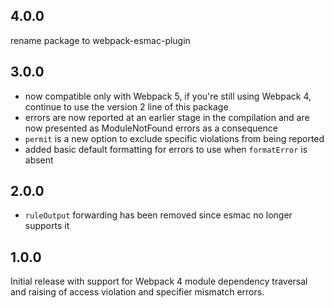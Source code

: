 ## 4.0.0

rename package to webpack-esmac-plugin

## 3.0.0

- now compatible only with Webpack 5, if you're still using Webpack 4, continue
  to use the version 2 line of this package
- errors are now reported at an earlier stage in the compilation and are now
  presented as ModuleNotFound errors as a consequence
- `permit` is a new option to exclude specific violations from being reported
- added basic default formatting for errors to use when `formatError` is absent

## 2.0.0

- `ruleOutput` forwarding has been removed since esmac no longer supports it

## 1.0.0

Initial release with support for Webpack 4 module dependency traversal and
raising of access violation and specifier mismatch errors.